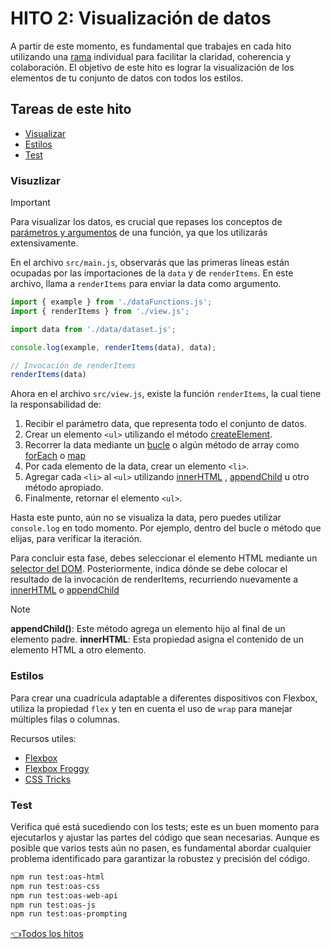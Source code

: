 # **HITO 2:** Visualización de datos

A partir de este momento, es fundamental que
trabajes en cada hito utilizando una
[rama](https://www.atlassian.com/es/git/tutorials/comparing-workflows/feature-branch-workflow)
individual para facilitar la claridad, coherencia y colaboración.
El objetivo de este hito es lograr la visualización de
los elementos de tu conjunto de datos con todos los estilos.

## Tareas de este hito

- [Visualizar](#visuzlizar)
- [Estilos](#estilos)
- [Test](#test)

### Visuzlizar

> [!IMPORTANT]
> Para visualizar los datos, es crucial que repases
> los conceptos de
> [parámetros y argumentos](https://www.youtube.com/watch?v=5VVBrfWQ2Wk)
> de una función, ya que los utilizarás extensivamente.

En el archivo `src/main.js`, observarás que las primeras líneas
están ocupadas por las importaciones de la `data` y de `renderItems`.
En este archivo, llama a `renderItems` para enviar la data como argumento.

```js
import { example } from './dataFunctions.js';
import { renderItems } from './view.js';

import data from './data/dataset.js';

console.log(example, renderItems(data), data);

// Invocación de renderItems
renderItems(data)
```

Ahora en el archivo `src/view.js`, existe la función `renderItems`,
la cual tiene la responsabilidad de:

1. Recibir el parámetro data, que representa todo el conjunto de datos.
1. Crear un elemento `<ul>` utilizando el método
[createElement](https://developer.mozilla.org/es/docs/Web/API/Document/createElement).
1. Recorrer la data mediante un
[bucle](https://developer.mozilla.org/es/docs/Web/JavaScript/Guide/Loops_and_iteration)
o algún método de array como
[forEach](https://developer.mozilla.org/es/docs/Web/JavaScript/Reference/Global_Objects/Array/forEach)
o
[map](https://developer.mozilla.org/es/docs/Web/JavaScript/Reference/Global_Objects/Array/map)
1. Por cada elemento de la data, crear un elemento `<li>`.
1. Agregar cada `<li>` al `<ul>` utilizando
[innerHTML](https://developer.mozilla.org/es/docs/Web/API/Element/innerHTML) ,
[appendChild](https://developer.mozilla.org/es/docs/Web/API/Node/appendChild)
u otro método apropiado.
1. Finalmente, retornar el elemento `<ul>`.

Hasta este punto, aún no se visualiza la data, pero puedes utilizar
`console.log` en todo momento. Por ejemplo, dentro del bucle o método que
elijas, para verificar la iteración.

Para concluir esta fase, debes seleccionar el elemento HTML mediante un
[selector del DOM](https://developer.mozilla.org/es/docs/Web/API/Document_object_model/Locating_DOM_elements_using_selectors).
Posteriormente, indica dónde se debe colocar el resultado de la invocación de
renderItems, recurriendo nuevamente a
[innerHTML](https://developer.mozilla.org/es/docs/Web/API/Element/innerHTML) o
[appendChild](https://developer.mozilla.org/es/docs/Web/API/Node/appendChild)

> [!NOTE]
> **appendChild()**: Este método agrega un elemento hijo al final de un elemento padre.
> **innerHTML**: Esta propiedad asigna el contenido de un elemento HTML a otro elemento.

### Estilos

Para crear una cuadrícula adaptable a diferentes dispositivos
con Flexbox, utiliza la propiedad `flex` y ten en cuenta el uso
de `wrap` para manejar múltiples filas o columnas.

Recursos utiles:

- [Flexbox](https://curriculum.laboratoria.la/es/topics/css/css/flexbox)
- [Flexbox Froggy](https://flexboxfroggy.com/#es)
- [CSS Tricks](https://css-tricks.com/snippets/css/a-guide-to-flexbox/)

### Test

Verifica qué está sucediendo con los tests;
este es un buen momento para ejecutarlos y ajustar
las partes del código que sean necesarias. Aunque
es posible que varios tests aún no pasen, es
fundamental abordar cualquier problema identificado
para garantizar la robustez y precisión del código.

``` sh
npm run test:oas-html
npm run test:oas-css
npm run test:oas-web-api
npm run test:oas-js
npm run test:oas-prompting
```

[👈Todos los hitos](../README.md#6-hitos)
